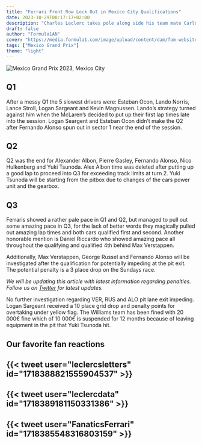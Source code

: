 ```yaml
---
title: "Ferrari Front Row Lock Out in Mexico City Qualifications"
date: 2023-10-29T00:17:17+02:00
description: "Charles Leclerc takes pole along side his team mate Carlos Sainz at the Mexico Grand Prix 2023!"
draft: false
author: "Formula1AN"
cover: "https://media.formula1.com/image/upload/content/dam/fom-website/2018-redesign-assets/Racehub%20header%20images%2016x9/Mexico.jpg"
tags: ["Mexico Grand Prix"]
theme: "light"
---
```


![Mexico Grand Prix 2023, Mexico City](https://media.formula1.com/content/dam/fom-website/sutton/2022/Mexico/Sunday/1437787129.jpg.img.1536.high.jpg)

## Q1
After a messy Q1 the 5 slowest drivers were: Esteban Ocon, Lando Norris, Lance Stroll, Logan Sargeant and Kevin Magnussen. Lando’s strategy turned against him when the McLaren’s decided to put up their first lap times late into the session. Logan Seargent and Esteban Ocon didn’t make the Q2 after Fernando Alonso spun out in sector 1 near the end of the session.

## Q2
Q2 was the end for Alexander Albon, Pierre Gasley, Fernando Alonso, Nico Hulkenberg and Yuki Tsunoda.
Alex Albon time was deleted after putting up a good lap to proceed into Q3 for exceeding track limits at turn 2.
Yuki Tsunoda will be starting from the pitbox due to changes of the cars power unit and the gearbox.

## Q3
Ferraris showed a rather pale pace in Q1 and Q2, but managed to pull out some amazing pace in Q3, for the lack of better words they magically pulled out amazing lap times and both cars qualified first and second. Another honorable mention is Daniel Riccardo who showed amazing pace all throughout the qualifying and qualified 4th behind Max Verstappen.

Additionally, Max Verstappen, George Russel and Fernando Alonso will be investigated after the qualification for potentially impeding at the pit exit. The potential penalty is a 3 place drop on the Sundays race.

*We will be updating this article with latest information regarding penalties. Follow us on <a href="https://twitter.com/formula1an">Twitter</a> for latest updates.*

No further investigation regarding VER, RUS and ALO pit lane exit impeding.
Logan Sargeant received a 10 place grid drop and penalty points for overtaking under yellow flag. The Williams team has been fined with 20 000€ fine which of 10 000€ is suspended for 12 months because of leaving equipment in the pit that Yuki Tsunoda hit.

## Our favorite fan reactions

## {{< tweet user="leclercsletters" id="1718388821555904537" >}}

## {{< tweet user="leclercdata" id="1718389181150331386" >}}

## {{< tweet user="FanaticsFerrari" id="1718385548316803159" >}}
